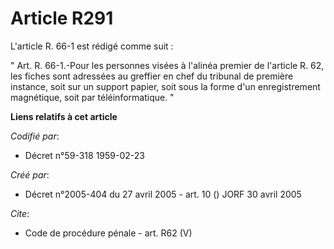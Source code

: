 # Article R291

L'article R. 66-1 est rédigé comme suit : 

" Art. R. 66-1.-Pour les personnes visées à l'alinéa premier de l'article R. 62, les fiches sont adressées au greffier en
chef du tribunal de première instance, soit sur un support papier, soit sous la forme d'un enregistrement magnétique, soit
par téléinformatique. "

**Liens relatifs à cet article**

_Codifié par_:

  - Décret n°59-318 1959-02-23

_Créé par_:

  - Décret n°2005-404 du 27 avril 2005 - art. 10 () JORF 30 avril 2005

_Cite_:

  - Code de procédure pénale - art. R62 (V)
